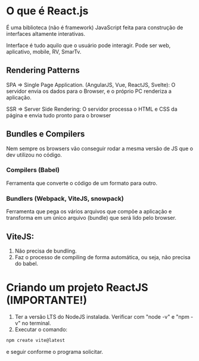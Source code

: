 # O que é React.js

É uma biblioteca (não é framework) JavaScript feita para construção de interfaces altamente interativas.

Interface é tudo aquilo que o usuário pode interagir. Pode ser web, aplicativo, mobile, RV, SmarTv.

## Rendering Patterns

SPA => Single Page Application.
(AngularJS, Vue, ReactJS, Svelte): O servidor envia os dados para o Browser, e o próprio PC renderiza a aplicação.

SSR => Server Side Rendering: O servidor processa o HTML e CSS da página e envia tudo pronto para o browser

## Bundles e Compilers

Nem sempre os browsers vão conseguir rodar a mesma versão de JS que o dev utilizou no código.

### Compilers (Babel)

Ferramenta que converte o código de um formato para outro.

### Bundlers (Webpack, ViteJS, snowpack)

Ferramenta que pega os vários arquivos que compõe a aplicação e transforma em um único arquivo (bundle) que será lido pelo browser.

## ViteJS:

1. Não precisa de bundling.
2. Faz o processo de compiling de forma automática, ou seja, não precisa do babel.

# Criando um projeto ReactJS (IMPORTANTE!)
1. Ter a versão LTS do NodeJS instalada. Verificar com "node -v" e "npm -v" no terminal.
2. Executar o comando:
````bash
npm create vite@latest
````
e seguir conforme o programa solicitar.